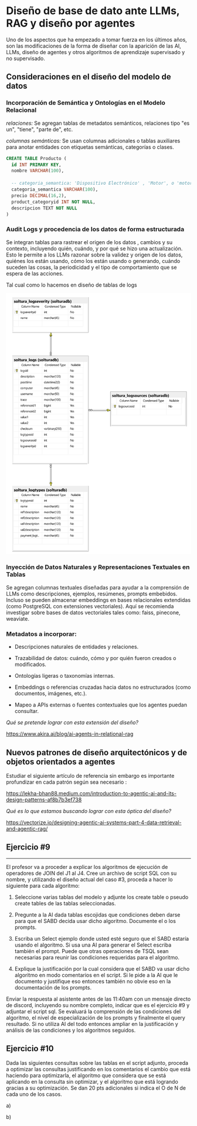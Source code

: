 # Diseño de base de dato ante LLMs, RAG y diseño por agentes

Uno de los aspectos que ha empezado a tomar fuerza en los últimos años, son las modificaciones de la forma de diseñar con la aparición de las AI, LLMs, diseño de agentes y otros algoritmos de aprendizaje supervisado y no supervisado. 


## Consideraciones en el diseño del modelo de datos 

### Incorporación de Semántica y Ontologías en el Modelo Relacional

*relaciones:* Se agregan tablas de metadatos semánticos, relaciones tipo "es un", "tiene", "parte de", etc.

*columnas semánticas:* Se usan columnas adicionales o tablas auxiliares para anotar entidades con etiquetas semánticas, categorías o clases.

```sql
CREATE TABLE Producto (
  id INT PRIMARY KEY,
  nombre VARCHAR(100),

  -- categoria_semantica: 'Dispositivo Electrónico' , 'Motor', o 'motor motorizado combustion mecánico'   
  categoria_semantica VARCHAR(100), 
  precio DECIMAL(16,2),
  product_categoryid INT NOT NULL,
  descripcion TEXT NOT NULL
)
```

### Audit Logs y procedencia de los datos de forma estructurada

Se integran tablas para rastrear el origen de los datos , cambios y su contexto, incluyendo quién, cuándo, y por qué se hizo una actualización. Esto le permite a los LLMs razonar sobre la validez y origen de los datos, quiénes los están usando, cómo los están usando o generando, cuándo suceden las cosas, la periodicidad y el tipo de comportamiento que se espera de las acciones. 

Tal cual como lo hacemos en diseño de tablas de logs

![Image](./media/logtabledesign.png)

### Inyección de Datos Naturales y Representaciones Textuales en Tablas

Se agregan columnas textuales diseñadas para ayudar a la comprensión de LLMs como descripciones, ejemplos, resúmenes, prompts embebidos. Incluso se pueden almacenar embeddings en bases relacionales extendidas (como PostgreSQL con extensiones vectoriales).  Aquí se recomienda investigar sobre bases de datos vectoriales tales como: faiss, pinecone, weaviate. 

### Metadatos a incorporar: 

- Descripciones naturales de entidades y relaciones. 

- Trazabilidad de datos: cuándo, cómo y por quién fueron creados o modificados. 

- Ontologías ligeras o taxonomías internas. 

- Embeddings o referencias cruzadas hacia datos no estructurados (como documentos, imágenes, etc.). 

- Mapeo a APIs externas o fuentes contextuales que los agentes puedan consultar. 


_*Qué se pretende lograr con esta extensión del diseño?*_ 

https://www.akira.ai/blog/ai-agents-in-relational-rag 


## Nuevos patrones de diseño arquitectónicos y de objetos orientados a agentes 

Estudiar el siguiente artículo de referencia sin embargo es importante profundizar en cada patrón según sea necesario : 

https://lekha-bhan88.medium.com/introduction-to-agentic-ai-and-its-design-patterns-af8b7b3ef738 

_*Qué es lo que estamos buscando lograr con esta óptica del diseño?*_

https://vectorize.io/designing-agentic-ai-systems-part-4-data-retrieval-and-agentic-rag/ 



## Ejercicio #9 
-----------------------------------------------

El profesor va a proceder a explicar los algoritmos de ejecución de operadores de JOIN del J1 al J4. Cree un archivo de script SQL con su nombre, y utilizando el diseño actual del caso #3, proceda a hacer lo siguiente para cada algoritmo:

1. Seleccione varias tablas del modelo y adjunte los create table o pseudo create tables de las tablas seleccionadas. 

2. Pregunte a la AI dada tablas escojidas que condiciones deben darse para que el SABD decida usar dicho algoritmo. Documente el o los prompts.

3. Escriba un Select ejemplo donde usted esté seguro que el SABD estaría usando el algoritmo. Si usa una AI para generar el Select escriba también el prompt. Puede que otras operaciones de TSQL sean necesarias para reunir las condiciones requeridas para el algoritmo. 

4. Explique la justificación por la cual considera que el SABD va usar dicho algoritmo en modo comentarios en el script. Si le pide a la AI que le documento y justifique eso entonces también no obvie eso en la documentación de los prompts. 

Enviar la respuesta al asistente antes de las 11:40am con un mensaje directo de discord, incluyendo su nombre completo, indicar que es el ejercicio #9 y adjuntar el script sql. Se evaluará la comprensión de las condiciones del algoritmo, el nivel de especialización de  los prompts y finalmente el query resultado. Si no utiliza AI del todo entonces ampliar en la justificación y análisis de las condiciones y los algoritmos seguidos. 



## Ejercicio #10

Dada las siguientes consultas sobre las tablas en el script adjunto, proceda a optimizar las consultas justificando en los comentarios el cambio que está haciendo para optimizarla, el algoritmo que considera que se está aplicando en la consulta sin optimizar, y el algoritmo que está logrando gracias a su optimización. Se dan 20 pts adicionales si indica el O de N de cada uno de los casos. 

a)

b) 




